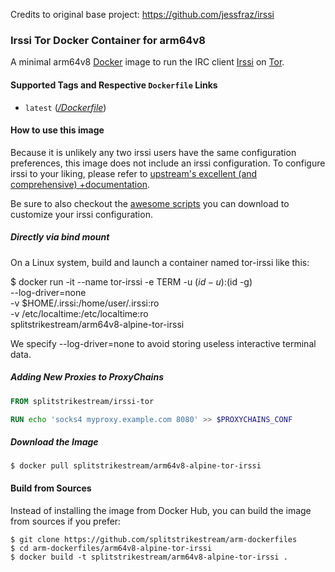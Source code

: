 Credits to original base project: https://github.com/jessfraz/irssi

### Irssi Tor Docker Container for arm64v8
A minimal arm64v8 [Docker](https://www.docker.com/) image to run the IRC client [Irssi](https://irssi.org/) on [Tor](https://www.torproject.org/).

#### Supported Tags and Respective `Dockerfile` Links

- `latest` ([*/Dockerfile*](https://github.com/splitstrikestream/irssi-tor-docker/tree/master/Dockerfile))

#### How to use this image

Because it is unlikely any two irssi users have the same configuration preferences, this image does not include an irssi configuration. To configure irssi to your liking, please refer to [upstream's excellent (and comprehensive) +documentation](http://irssi.org/documentation).

Be sure to also checkout the [awesome scripts](https://github.com/irssi/scripts.irssi.org) you can download to customize your irssi configuration.

##### Directly via bind mount

On a Linux system, build and launch a container named tor-irssi like this:

$ docker run -it --name tor-irssi -e TERM -u $(id -u):$(id -g) \
    --log-driver=none \
    -v $HOME/.irssi:/home/user/.irssi:ro \
    -v /etc/localtime:/etc/localtime:ro \
    splitstrikestream/arm64v8-alpine-tor-irssi

We specify --log-driver=none to avoid storing useless interactive terminal data.

##### Adding New Proxies to ProxyChains

```Dockerfile
FROM splitstrikestream/irssi-tor

RUN echo 'socks4 myproxy.example.com 8080' >> $PROXYCHAINS_CONF
```

##### Download the Image

    $ docker pull splitstrikestream/arm64v8-alpine-tor-irssi

#### Build from Sources

Instead of installing the image from Docker Hub, you can build the image from sources if you prefer:

    $ git clone https://github.com/splitstrikestream/arm-dockerfiles
    $ cd arm-dockerfiles/arm64v8-alpine-tor-irssi
    $ docker build -t splitstrikestream/arm64v8-alpine-tor-irssi .
